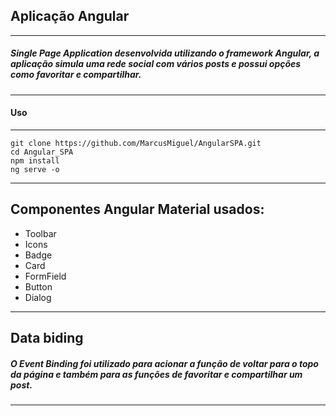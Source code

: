 ## Aplicação Angular 
---
##### Single Page Application desenvolvida utilizando o framework Angular, a aplicação simula uma rede social com vários posts e possui opções como favoritar e compartilhar.
---
####             Uso
---
    git clone https://github.com/MarcusMiguel/AngularSPA.git
    cd Angular_SPA
    npm install
    ng serve -o    
---


## Componentes Angular Material usados:
-   Toolbar
-   Icons
-   Badge
-   Card
-   FormField
-   Button
-   Dialog
---
## Data biding
#####   O Event Binding foi utilizado para acionar a função de voltar para o topo da página e também para  as funções de favoritar e compartilhar um post.
---
